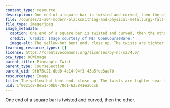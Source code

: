 ```yaml
---
content_type: resource
description: One end of a square bar is twisted and curved, then the other.
file: /courses/3-a04-modern-blacksmithing-and-physical-metallurgy-fall-2008/1f0021c88e51b0b070d1625841ea6ccb_103.jpg
file_type: image/jpeg
image_metadata:
  caption: One end of a square bar is twisted and curved, then the other.
  credit: 'Credit: Image courtesy of MIT OpenCourseWare.'
  image-alt: The yellow-hot bent end, close up. The twists are tighter near the end.
learning_resource_types: []
license: https://creativecommons.org/licenses/by-nc-sa/4.0/
ocw_type: OCWImage
parent_title: Pineapple Twist
parent_type: CourseSection
parent_uid: 9fb75c21-dbd0-4c14-94f3-43a5fee3aa7b
resourcetype: Image
title: The yellow-hot bent end, close up. The twists are tighter near the end
uid: 1f0021c8-8e51-b0b0-70d1-625841ea6ccb
---
```

One end of a square bar is twisted and curved, then the other.